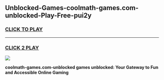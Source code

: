 
## Unblocked-Games-coolmath-games.com-unblocked-Play-Free-pui2y
<h3>
<a href="https://premium76.site?title=coolmath-games.com-unblocked&ref=10A">CLICK TO PLAY</a></h3>
<hr>

<h3>
<a href="https://premium76.site?title=coolmath-games.com-unblocked&ref=10A">CLICK 2 PLAY</a>
  
</h3>

<a href="https://premium76.site?title=coolmath-games.com-unblocked&ref=10A"><img src="https://clearcache.store/games.png"></a>


**coolmath-games.com-unblocked games unblocked: Your Gateway to Fun and Accessible Online Gaming**
